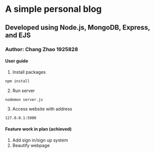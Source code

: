 # A simple personal blog

## Developed using Node.js, MongoDB, Express, and EJS

### Author: Chang Zhao 1925828

#### User guide

1. Install packages

  ```bash
  npm install
  ```

2. Run server

  ```bash
  nodemon server.js
  ```

3. Access website with address 

  ```url
  127.0.0.1:5000
  ```

#### Feature work in plan (achieved)

1. Add sign in/sign up system
2. Beautify webpage
